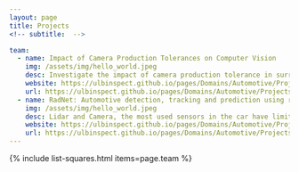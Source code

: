 ```yaml
---
layout: page
title: Projects
<!-- subtitle:  -->

team:
  - name: Impact of Camera Production Tolerances on Computer Vision
    img: /assets/img/hello_world.jpeg
    desc: Investigate the impact of camera production tolerance in surround-view cameras for the application of autonomous driving. 
    website: https://ulbinspect.github.io/pages/Domains/Automotive/Projects/Camera_Production_Tolerances/
    url: https://ulbinspect.github.io/pages/Domains/Automotive/Projects/Camera_Production_Tolerances/
  - name: RadNet: Automotive detection, tracking and prediction using radar data
    img: /assets/img/hello_world.jpeg
    desc: Lidar and Camera, the most used sensors in the car have limitations in adverse weather conditions – rain, snow and fog and low light conditions. With this knowledge of visual common-sense, the vehicle control module can be improved to an extent where an end-user should be able to instruct an autonomous car to do certain actions wrt driving.  	
    website: https://ulbinspect.github.io/pages/Domains/Automotive/Projects/RadNet/
    url: https://ulbinspect.github.io/pages/Domains/Automotive/Projects/RadNet/    
---
```

{% include list-squares.html items=page.team %}

